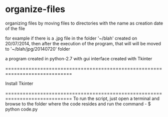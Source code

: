 organize-files
==============

organizing files by moving files to directories with the name as creation date of the file

for example if there is a .jpg file in the folder '~/blah' created on 20/07/2014, then after the execution of the program, that will will be moved to '~/blah/jpg/20140720' folder

a program created in python-2.7 with gui interface created with Tkinter

=============================================================================

Install Tkinter




=============================================================================
To run the script, just open a terminal and browse to the folder where the code resides and run the command - $ python code.py
